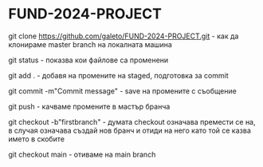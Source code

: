 # FUND-2024-PROJECT
git clone https://github.com/galeto/FUND-2024-PROJECT.git - как да клонираме master branch на локалната машина

git status - показва кои файлове са променени

git add . - добавя на промените на staged, подготовка за commit

git commit -m"Commit message" - save на промените с съобщение

git push  -  качваме промените в мастър бранча

git checkout -b"firstbranch" - думата checkout означава премести се на, в случая означава създай нов бранч и отиди на него като той се казва името в скобитe


git checkout main  - отиваме на main branch